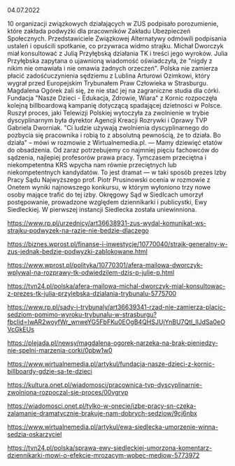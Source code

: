 04.07.2022

10 organizacji związkowych działających w ZUS podpisało porozumienie, które zakłada podwyżki dla pracowników Zakładu Ubezpieczeń Społecznych. Przedstawiciele Związkowej Alternatywy odmówili podpisania ustaleń i opuścili spotkanie, co przywraca widmo strajku. Michał Dworczyk miał konsultować z Julią Przyłębską działania TK i treści jego wyroków. Julia Przyłębska zapytana o ujawnioną wiadomość oświadczyła, że "nigdy z nikim nie omawiała i nie omawia żadnych orzeczeń". Polska nie zamierza płacić zadośćuczynienia sędziemu z Lublina Arturowi Ozimkowi, który wygrał przed Europejskim Trybunałem Praw Człowieka w Strasburgu. Magdalena Ogórek żali się, że nie stać jej na zagraniczne studia dla córki. Fundacja "Nasze Dzieci - Edukacja, Zdrowie, Wiara" z Kornic rozpoczęła kolejną billboardową kampanię dotyczącą spadającej dzietności w Polsce. Ruszył proces, jaki Telewizji Polskiej wytoczyła za zwolnienie w trybie dyscyplinarnym była dyrektor Agencji Kreacji Rozrywki i Oprawy TVP Gabriela Dworniak. "Ci ludzie używają zwolnienia dyscyplinarnego do pozbycia się pracownika i robią to z absolutną pewnością, że to działa. Bo działa" – mówi w rozmowie z Wirtualnemedia.pl. — Mamy dziewięć etatów do obsadzenia. Od zaraz potrzebujemy co najmniej pięciu fachowców do sądzenia, najlepiej profesorów prawa pracy. Tymczasem przeciętna i niekompetentna KRS wpycha nam równie przeciętnych lub niekompetentnych kandydatów. To jest dramat — w taki sposób prezes Izby Pracy Sądu Najwyższego prof. Piotr Prusinowski ocenia w rozmowie z Onetem wyniki najnowszego konkursu, w którym wyłoniono trzy nowe osoby mające trafić do tej izby. Okręgowy Sąd w Siedlcach umorzył postępowanie, prowadzone względem dziennikarki i publicystki, Ewy Siedleckiej. W pierwszej instancji Siedlecka została uniewinniona.

https://www.rp.pl/urzednicy/art36638931-zus-wydal-komunikat-ws-strajku-podwyzek-na-razie-nie-bedzie-dlaczego

https://biznes.wprost.pl/finanse-i-inwestycje/10770040/strajk-generalny-w-zus-jednak-bedzie-podwyzki-zablokowane.html

https://www.wprost.pl/polityka/10770301/afera-mailowa-dworczyk-wplywal-na-rozprawy-tk-odwiedzilem-dzis-p-julie-p.html

https://tvn24.pl/polska/afera-mailowa-michal-dworczyk-mial-konsultowac-z-prezes-tk-julia-przylebska-dzialania-trybunalu-5775700

https://www.rp.pl/sady-i-trybunaly/art36639341-rzad-nie-zamierza-placic-sedziom-pomimo-wyroku-trybunalu-w-strasburgu?fbclid=IwAR2woyfWr_wnweYG5FbFKu0EOgB4QHSJUjYnBU7Qtl_llJdSa0eOVcGkEUs

https://plejada.pl/newsy/magdalena-ogorek-narzeka-na-brak-pieniedzy-nie-spelni-marzenia-corki/0pbw1w0

https://www.wirtualnemedia.pl/artykul/fundacja-nasze-dzieci-z-kornic-billboardy-gdzie-sa-te-dzieci

https://kultura.onet.pl/wiadomosci/pracownica-tvp-dyscyplinarnie-zwolniona-rozpoczal-sie-proces/00vgrvp

https://wiadomosci.onet.pl/tylko-w-onecie/izbe-pracy-sn-czeka-zalamanie-dramatycznie-brakuje-nam-dobrych-sedziow/9cj6nbx

https://www.wirtualnemedia.pl/artykul/ewa-siedlecka-umorzenie-winna-sedzia-oskarzyciel

https://tvn24.pl/polska/sprawa-ewy-siedleckiej-umorzona-komentarz-dziennikarki-mowi-o-efekcie-mrozacym-wobec-mediow-5773972